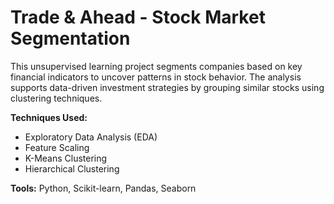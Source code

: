 # Trade & Ahead - Stock Market Segmentation

This unsupervised learning project segments companies based on key financial indicators to uncover patterns in stock behavior. The analysis supports data-driven investment strategies by grouping similar stocks using clustering techniques.

**Techniques Used:**

- Exploratory Data Analysis (EDA)
- Feature Scaling
- K-Means Clustering
- Hierarchical Clustering

**Tools:** Python, Scikit-learn, Pandas, Seaborn
